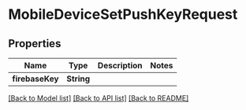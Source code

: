 # MobileDeviceSetPushKeyRequest

## Properties
Name | Type | Description | Notes
------------ | ------------- | ------------- | -------------
**firebaseKey** | **String** |  | 

[[Back to Model list]](../README.md#documentation-for-models) [[Back to API list]](../README.md#documentation-for-api-endpoints) [[Back to README]](../README.md)


